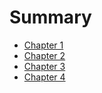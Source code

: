 # Summary

* [Chapter 1](Chapter1.md)
* [Chapter 2](Chapter2.md)
* [Chapter 3](Chapter3.md)
* [Chapter 4](Chapter4.md)
